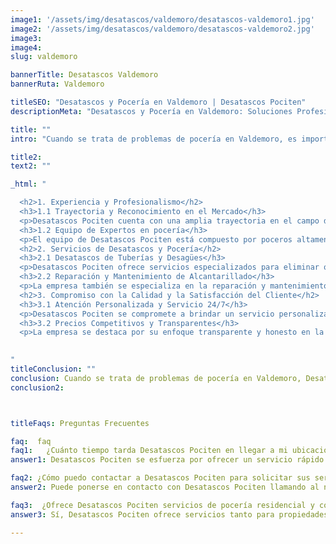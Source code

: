 ```yaml
---
image1: '/assets/img/desatascos/valdemoro/desatascos-valdemoro1.jpg'
image2: '/assets/img/desatascos/valdemoro/desatascos-valdemoro2.jpg'
image3: 
image4:
slug: valdemoro

bannerTitle: Desatascos Valdemoro
bannerRuta: Valdemoro

titleSEO: "Desatascos y Pocería en Valdemoro | Desatascos Pociten"
descriptionMeta: "Desatascos y Pocería en Valdemoro: Soluciones Profesionales para tus Problemas de Pocería. Ofrecemos servicios confiables y eficientes en Valdemoro y sus alrededores"

title: ""
intro: "Cuando se trata de problemas de pocería en Valdemoro, es importante contar con servicios confiables y eficientes que puedan resolver cualquier situación de desatascos y pocería. En este artículo, exploraremos la empresa Desatascos Pociten, líder en el sector, que ofrece soluciones profesionales y de calidad para abordar todo tipo de problemas relacionados con tuberías, desagües y sistemas de alcantarillado en Valdemoro y sus alrededores."

title2: 
text2: ""

_html: "

  <h2>1. Experiencia y Profesionalismo</h2>
  <h3>1.1 Trayectoria y Reconocimiento en el Mercado</h3>
  <p>Desatascos Pociten cuenta con una amplia trayectoria en el campo de desatascos y pocería en Valdemoro. Han construido una sólida reputación gracias a su enfoque en la excelencia, la eficiencia y la satisfacción del cliente. La empresa ha ganado reconocimiento como líder en el sector debido a su experiencia y profesionalismo.</p>
  <h3>1.2 Equipo de Expertos en pocería</h3>
  <p>El equipo de Desatascos Pociten está compuesto por poceros altamente capacitados y experimentados. Cuentan con el conocimiento y las habilidades necesarias para hacer frente a una amplia gama de problemas de pocería, desde desatascos de tuberías hasta reparaciones de alcantarillado. Su experiencia garantiza soluciones efectivas y duraderas.</p>
  <h2>2. Servicios de Desatascos y Pocería</h2>
  <h3>2.1 Desatascos de Tuberías y Desagües</h3>
  <p>Desatascos Pociten ofrece servicios especializados para eliminar obstrucciones en tuberías y desagües. Utilizan equipos y técnicas avanzadas, como el uso de hidrojet y sistemas de cámaras de inspección, para identificar y solucionar rápidamente los bloqueos. Su enfoque eficiente minimiza las molestias y restaura el flujo normal del agua.</p>
  <h3>2.2 Reparación y Mantenimiento de Alcantarillado</h3>
  <p>La empresa también se especializa en la reparación y mantenimiento de sistemas de alcantarillado. Sus expertos pueden identificar problemas como fugas, grietas o bloqueos en las tuberías subterráneas. Utilizando métodos innovadores y tecnología de vanguardia, Desatascos Pociten resuelve estos problemas de manera eficiente y evita daños mayores.</p>
  <h2>3. Compromiso con la Calidad y la Satisfacción del Cliente</h2>
  <h3>3.1 Atención Personalizada y Servicio 24/7</h3>
  <p>Desatascos Pociten se compromete a brindar un servicio personalizado y atento a cada cliente. Comprenden la urgencia de resolver los problemas de pocería y, por lo tanto, ofrecen un servicio disponible las 24 horas del día, los 7 días de la semana. Su objetivo es garantizar la satisfacción del cliente y solucionar cualquier situación de manera rápida y efectiva.</p>
  <h3>3.2 Precios Competitivos y Transparentes</h3>
  <p>La empresa se destaca por su enfoque transparente y honesto en la fijación de precios. Desatascos Pociten ofrece tarifas competitivas y sin sorpresas ocultas. Antes de comenzar cualquier trabajo, proporcionan un presupuesto detallado para que los clientes puedan tomar decisiones informadas y evitar costos inesperados.</p>
  

"
titleConclusion: ""
conclusion: Cuando se trata de problemas de pocería en Valdemoro, Desatascos Pociten es la empresa líder que brinda soluciones profesionales y confiables. Su experiencia, profesionalismo y compromiso con la satisfacción del cliente los convierten en la elección perfecta para cualquier necesidad de desatascos y pocería. No importa cuán grande o pequeño sea el problema, Desatascos Pociten está listo para ayudar y brindar soluciones efectivas.
conclusion2: 



titleFaqs: Preguntas Frecuentes

faq:  faq
faq1:   ¿Cuánto tiempo tarda Desatascos Pociten en llegar a mi ubicación en Valdemoro?
answer1: Desatascos Pociten se esfuerza por ofrecer un servicio rápido y eficiente. Generalmente, pueden llegar a su ubicación en Valdemoro en un plazo de 30 a 60 minutos, según la disponibilidad y la distancia.

faq2: ¿Cómo puedo contactar a Desatascos Pociten para solicitar sus servicios?
answer2: Puede ponerse en contacto con Desatascos Pociten llamando al número de teléfono XXXXXXXXX o visitando su sitio web oficial y completando el formulario de contacto.

faq3:  ¿Ofrece Desatascos Pociten servicios de pocería residencial y comercial?
answer3: Sí, Desatascos Pociten ofrece servicios tanto para propiedades residenciales como comerciales. Están equipados para manejar cualquier tipo de problema de pocería en hogares, oficinas, locales comerciales y otros entornos.

---
```

